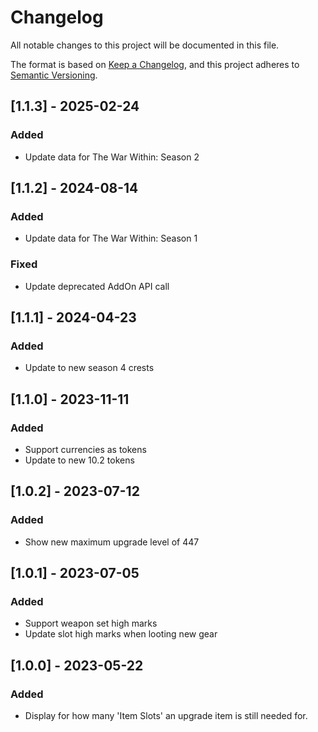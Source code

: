# Changelog
All notable changes to this project will be documented in this file.

The format is based on [Keep a Changelog](https://keepachangelog.com/en/1.0.0/),
and this project adheres to [Semantic Versioning](https://semver.org/spec/v2.0.0.html).

## [1.1.3] - 2025-02-24
### Added
 - Update data for The War Within: Season 2

## [1.1.2] - 2024-08-14
### Added
 - Update data for The War Within: Season 1
### Fixed
 - Update deprecated AddOn API call

## [1.1.1] - 2024-04-23
### Added
 - Update to new season 4 crests

## [1.1.0] - 2023-11-11
### Added
 - Support currencies as tokens
 - Update to new 10.2 tokens

## [1.0.2] - 2023-07-12
### Added
 - Show new maximum upgrade level of 447

## [1.0.1] - 2023-07-05
### Added
 - Support weapon set high marks
 - Update slot high marks when looting new gear

## [1.0.0] - 2023-05-22
### Added
 - Display for how many 'Item Slots' an upgrade item is still needed for.
